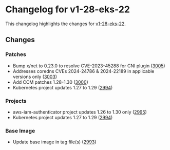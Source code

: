 # Changelog for v1-28-eks-22

This changelog highlights the changes for [v1-28-eks-22](https://github.com/aws/eks-distro/tree/v1-28-eks-22).

## Changes

### Patches
* Bump x/net to 0.23.0 to resolve CVE-2023-45288 for CNI plugin ([3005](https://github.com/aws/eks-distro/pull/3005))
* Addresses coredns CVEs 2024-24786 & 2024-22189 in applicable versions only ([3003](https://github.com/aws/eks-distro/pull/3003))
* Add CCM patches 1.28-1.30 ([3000](https://github.com/aws/eks-distro/pull/3000))
* Kubernetes project updates 1.27 to 1.29 ([2994](https://github.com/aws/eks-distro/pull/2994))

### Projects
* aws-iam-authenticator project updates 1.26 to 1.30 only ([2995](https://github.com/aws/eks-distro/pull/2995))
* Kubernetes project updates 1.27 to 1.29 ([2994](https://github.com/aws/eks-distro/pull/2994))

### Base Image
* Update base image in tag file(s) ([2993](https://github.com/aws/eks-distro/pull/2993))

